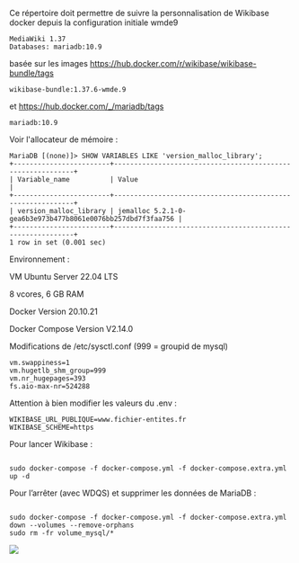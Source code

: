 <p>Ce répertoire doit permettre de suivre la personnalisation de Wikibase docker depuis la configuration initiale wmde9 </p>
<pre><code>MediaWiki 1.37 
Databases: mariadb:10.9
</code></pre>

<p>basée sur les images <a href="https://hub.docker.com/r/wikibase/wikibase-bundle/tags" title="Docker Hub">https://hub.docker.com/r/wikibase/wikibase-bundle/tags</a></p>
<pre><code>wikibase-bundle:1.37.6-wmde.9
</code></pre>

<p>et <a href="https://hub.docker.com/_/mariadb/tags" title="mariadb">https://hub.docker.com/_/mariadb/tags</a></p>
<pre><code>mariadb:10.9
</code></pre>

<p>Voir l'allocateur de mémoire :</p>
<pre><code>MariaDB [(none)]&gt; SHOW VARIABLES LIKE 'version_malloc_library';
+------------------------+------------------------------------------------------------+
| Variable_name          | Value                                                      |
+------------------------+------------------------------------------------------------+
| version_malloc_library | jemalloc 5.2.1-0-gea6b3e973b477b8061e0076bb257dbd7f3faa756 |
+------------------------+------------------------------------------------------------+
1 row in set (0.001 sec)
</code></pre>

Environnement : 

VM Ubuntu Server 22.04 LTS
 
8 vcores, 6 GB RAM

Docker Version 20.10.21

Docker Compose Version V2.14.0

Modifications de /etc/sysctl.conf (999 = groupid de mysql)

    vm.swappiness=1
	vm.hugetlb_shm_group=999
	vm.nr_hugepages=393
	fs.aio-max-nr=524288


Attention à bien modifier les valeurs du .env :  
<pre><code>WIKIBASE_URL_PUBLIQUE=www.fichier-entites.fr  
WIKIBASE_SCHEME=https
</code></pre>


Pour lancer Wikibase :
<pre><code>
sudo docker-compose -f docker-compose.yml -f docker-compose.extra.yml up -d  
</code></pre>

Pour l’arrêter (avec WDQS) et supprimer les données de MariaDB :  
<pre><code>
sudo docker-compose -f docker-compose.yml -f docker-compose.extra.yml down --volumes --remove-orphans    
sudo rm -fr volume_mysql/*  
</code></pre>

[![](https://docs.google.com/drawings/d/e/2PACX-1vTMQu7OBaHg4f860AuCXSrhflxtFj5QXPD6nHWosEYLcVyILpyDS3hMcXZZgXWPj2z7gAutHRUHWz2n/pub?w=859&h=554)](https://docs.google.com/drawings/d/13AarshJKrtwH6Os5OPT__RXS_cfp4SKtkzeWBlA6nhY/edit?usp=sharing)


